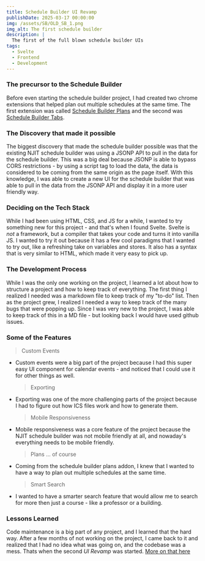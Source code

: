 ```yaml
---
title: Schedule Builder UI Revamp
publishDate: 2025-03-17 00:00:00
img: /assets/SB/OLD_SB_1.png
img_alt: The first schedule builder
description: |
  The first of the full blown schedule builder UIs
tags:
  - Svelte
  - Frontend
  - Development
---
```


### The precursor to the Schedule Builder

Before even starting the schedule builder project, I had created two chrome extensions that helped plan out multiple schedules at the same time.
The first extension was called [Schedule Builder Plans](./sb-plans) and the second was [Schedule Builder Tabs](./sb-tabs).

### The Discovery that made it possible

The biggest discovery that made the schedule builder possible was that the existing NJIT schedule builder was using a JSONP API to pull in the data for the schedule builder.
This was a big deal because JSONP is able to bypass CORS restrictions - by using a script tag to load the data, the data is considered to be coming from the same origin as the page itself.
With this knowledge, I was able to create a new UI for the schedule builder that was able to pull in the data from the JSONP API and display it in a more user friendly way.

### Deciding on the Tech Stack

While I had been using HTML, CSS, and JS for a while, I wanted to try something new for this project - and that's when I found Svelte.
Svelte is _not_ a framework, but a compiler that takes your code and turns it into vanilla JS.
I wanted to try it out because it has a few cool paradigms that I wanted to try out, like a refreshing take on variables and stores.
It also has a syntax that is very similar to HTML, which made it very easy to pick up.

### The Development Process

While I was the only one working on the project, I learned a lot about how to structure a project and how to keep track of everything.
The first thing I realized I needed was a markdown file to keep track of my "to-do" list.
Then as the project grew, I realized I needed a way to keep track of the many bugs that were popping up.
Since I was very new to the project, I was able to keep track of this in a MD file - but looking back I would have used github issues.

### Some of the Features

> Custom Events

- Custom events were a big part of the project because I had this super easy UI component for calendar events - and noticed that I could use it for other things as well.
  > Exporting
- Exporting was one of the more challenging parts of the project because I had to figure out how ICS files work and how to generate them.
  > Mobile Responsiveness
- Mobile responsiveness was a core feature of the project because the NJIT schedule builder was not mobile friendly at all, and nowaday's everything needs to be mobile friendly.
  > Plans ... of course
- Coming from the schedule builder plans addon, I knew that I wanted to have a way to plan out multiple schedules at the same time.
  > Smart Search
- I wanted to have a smarter search feature that would allow me to search for more then just a course - like a professor or a building.

### Lessons Learned

Code maintenance is a big part of any project, and I learned that the hard way.
After a few months of not working on the project, I came back to it and realized that I had no idea what was going on, and the codebase was a mess.
Thats when the second _UI Revamp_ was started.
[More on that here](./sb-2)
